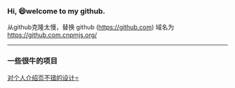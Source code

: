 ### Hi,  😄welcome to my github.

从github克隆太慢，替换 github (https://github.com) 域名为 https://github.com.cnpmjs.org/

---

<h3>一些很牛的项目</h3>  
<a href="https://github.com/abhisheknaiidu/awesome-github-profile-readme#awesome-github-profile-readme-">对个人介绍页不错的设计⭐</a><br>
